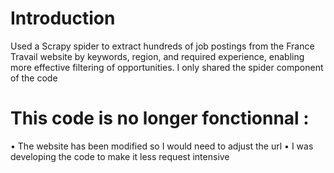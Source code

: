 # Introduction
Used a Scrapy spider to extract hundreds of job postings from the France Travail website by keywords, region, and required experience, enabling more effective filtering of opportunities. 
I only shared the spider component of the code 

# This code is no longer fonctionnal : 
• The website has been modified so I would need to adjust the url 
• I was developing the code to make it less request intensive 
